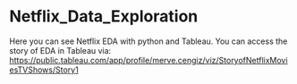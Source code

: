 # Netflix_Data_Exploration
Here you can see Netflix EDA with python and Tableau. 
You can access the story of EDA in Tableau via: https://public.tableau.com/app/profile/merve.cengiz/viz/StoryofNetflixMoviesTVShows/Story1

